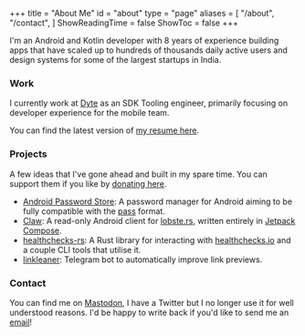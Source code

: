 +++
title = "About Me"
id = "about"
type = "page"
aliases = [
    "/about",
    "/contact",
]
ShowReadingTime = false
ShowToc = false
+++

I'm an Android and Kotlin developer with 8 years of experience building apps that have scaled up to hundreds of thousands daily active users and design systems for some of the largest startups in India.

### Work

I currently work at [Dyte] as an SDK Tooling engineer, primarily focusing on developer experience for the mobile team.

You can find the latest version of [my resume here].

### Projects

A few ideas that I've gone ahead and built in my spare time. You can support them if you like by [donating here].

- [Android Password Store]: A password manager for Android aiming to be fully compatible with the [pass] format.
- [Claw]: A read-only Android client for [lobste.rs], written entirely in [Jetpack Compose].
- [healthchecks-rs]: A Rust library for interacting with [healthchecks.io] and a couple CLI tools that utilise it.
- [linkleaner]: Telegram bot to automatically improve link previews.

### Contact

You can find me on [Mastodon], I have a Twitter but I no longer use it for well understood reasons. I'd be happy to write back if you'd like to send me an [email]!

[dyte]: https://dyte.io
[my resume here]: https://msfjarvis.dev/resume.pdf
[donating here]: https://github.com/sponsors/msfjarvis
[android password store]: https://passwordstore.app
[pass]: https://passwordstore.org
[claw]: https://msfjarvis.dev/g/compose-lobsters
[lobste.rs]: https://lobste.rs
[healthchecks-rs]: https://msfjarvis.dev/g/healthchecks-rs
[healthchecks.io]: https://healthchecks.io
[email]: mailto:me@msfjarvis.dev
[mastodon]: https://androiddev.social/@msfjarvis
[github]: https://msfjarvis.dev/g
[jetpack compose]: https://developer.android.com/jetpack/compose/
[linkleaner]: https://github.com/msfjarvis/linkleaner
